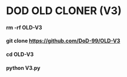 # DOD OLD CLONER (V3)

#### rm -rf OLD-V3
#### git clone https://github.com/DoD-99/OLD-V3
#### cd OLD-V3
#### python V3.py
